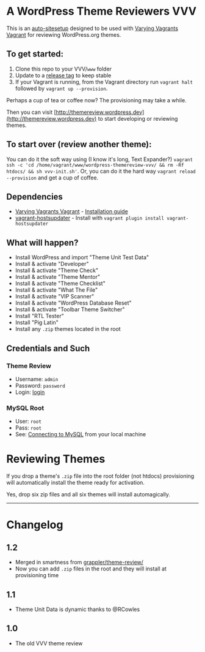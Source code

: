 # A WordPress Theme Reviewers VVV

This is an [auto-sitesetup](https://github.com/Varying-Vagrant-Vagrants/VVV/wiki/Auto-site-Setup) designed to be used with [Varying Vagrants Vagrant](https://github.com/Varying-Vagrant-Vagrants/VVV) for reviewing WordPress.org themes.

## To get started:

1. Clone this repo to your VVV/`www` folder
2. Update to a [release tag](https://github.com/aubreypwd/wordpress-themereview-vvv/releases) to keep stable
3. If your Vagrant is running, from the Vagrant directory run `vagrant halt` followed by `vagrant up --provision`.

Perhaps a cup of tea or coffee now? The provisioning may take a while.

Then you can visit [http://themereview.wordpress.dev](http://themereview.wordpress.dev) to start developing or reviewing themes.

## To start over (review another theme):

You can do it the soft way using (I know it's long, Text Expander?) `vagrant ssh -c 'cd /home/vagrant/www/wordpress-themereview-vvv/ && rm -Rf htdocs/ && sh vvv-init.sh'`. Or, you can do it the hard way `vagrant reload --provision` and get a cup of coffee.

## Dependencies

- [Varying Vagrants Vagrant](https://github.com/Varying-Vagrant-Vagrants/VVV) - [Installation guide](https://github.com/Varying-Vagrant-Vagrants/VVV#the-first-vagrant-up)
- [vagrant-hostsupdater](https://github.com/cogitatio/vagrant-hostsupdater) - Install with `vagrant plugin install vagrant-hostsupdater`

## What will happen?

- Install WordPress and import "Theme Unit Test Data"
- Install & activate "Developer"
- Install & activate "Theme Check"
- Install & activate "Theme Mentor"
- Install & activate "Theme Checklist"
- Install & activate "What The File"
- Install & activate "VIP Scanner"
- Install & activate "WordPress Database Reset"
- Install & activate "Toolbar Theme Switcher"
- Install "RTL Tester"
- Install "Pig Latin"
- Install any `.zip` themes located in the root

## Credentials and Such

### Theme Review

* Username: `admin`
* Password: `password`
* Login: [login](http://themereview.wordpress.dev/wp-admin)

### MySQL Root

* User: `root`
* Pass: `root`
* See: [Connecting to MySQL](https://github.com/varying-vagrant-vagrants/vvv/wiki/Connecting-to-MySQL) from your local machine

# Reviewing Themes

If you drop a theme's `.zip` file into the root folder (not htdocs) provisioning will automatically install the theme ready for activation.

Yes, drop six zip files and all six themes will install automagically.

_________________________

# Changelog

## 1.2

- Merged in smartness from [grappler/theme-review/](https://github.com/grappler/theme-review/)
- Now you can add `.zip` files in the root and they will install at provisioning time

## 1.1

- Theme Unit Data is dynamic thanks to @RCowles

## 1.0

- The old VVV theme review